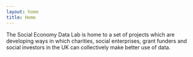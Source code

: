 ```yaml
---
layout: home
title: Home
---
```


The Social Economy Data Lab is home to a set of projects which are developing ways in which charities, social enterprises, grant funders and social investors in the UK can collectively make better use of data.  
